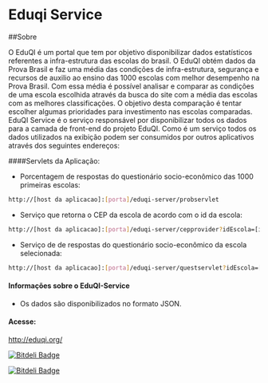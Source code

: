 Eduqi Service
=============

##Sobre

O EduQI é um portal que tem por objetivo disponibilizar dados estatísticos referentes a infra-estrutura  das escolas 
do brasil. O EduQI obtém dados da Prova Brasil e faz uma média das condições de infra-estrutura, segurança e recursos de auxilio 
ao ensino das 1000 escolas com melhor desempenho na Prova Brasil. Com essa média é possível analisar e comparar as condições de uma 
escola escolhida através da busca do site com a média das escolas com as melhores classificações.
O objetivo desta comparação é tentar escolher algumas prioridades para investimento nas escolas comparadas. 
EduQI Service é o serviço responsável por disponibilizar todos os dados para a camada de front-end do projeto EduQI.
Como é um serviço todos os dados utilizados na exibição podem ser consumidos por outros aplicativos através dos
seguintes endereços:


####Servlets da Aplicação:
- Porcentagem de respostas do questionário socio-econômico das 1000 primeiras escolas:

```bash
http://[host da aplicacao]:[porta]/eduqi-server/probservlet
```
- Serviço que retorna o CEP da escola de acordo com o id da escola:

```bash
http://[host da aplicacao]:[porta]/eduqi-server/cepprovider?idEscola=[id da escola]
```
- Serviço de de respostas do questionário socio-econômico da escola selecionada:

```bash
http://[host da aplicacao]:[porta]/eduqi-server/questservlet?idEscola=[id da escola]
```

#### Informações sobre o EduQI-Service
- Os dados são disponibilizados no formato JSON.

#### Acesse:
http://eduqi.org/



[![Bitdeli Badge](https://d2weczhvl823v0.cloudfront.net/samuelyuri/eduqiservice/trend.png)](https://bitdeli.com/free "Bitdeli Badge")


[![Bitdeli Badge](https://d2weczhvl823v0.cloudfront.net/samuelyuri/eduqiservice/trend.png)](https://bitdeli.com/free "Bitdeli Badge")

